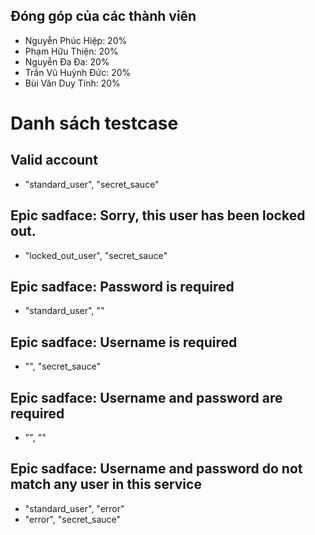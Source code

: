 ## Đóng góp của các thành viên
- Nguyễn Phúc Hiệp: 20%
- Phạm Hữu Thiện: 20%
- Nguyễn Đa Đa: 20%
- Trần Vũ Huỳnh Đức: 20%
- Bùi Văn Duy Tính: 20%

# Danh sách testcase

## Valid account
- "standard_user", "secret_sauce"

## Epic sadface: Sorry, this user has been locked out.
- "locked_out_user", "secret_sauce"

## Epic sadface: Password is required
- "standard_user", ""

## Epic sadface: Username is required
- "", "secret_sauce"

## Epic sadface: Username and password are required
- "", ""

## Epic sadface: Username and password do not match any user in this service
- "standard_user", "error"
- "error", "secret_sauce"